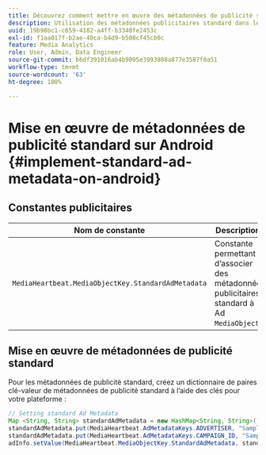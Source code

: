 ```yaml
---
title: Découvrez comment mettre en œuvre des métadonnées de publicité standard sur Android
description: Utilisation des métadonnées publicitaires standard dans le suivi des publicités sur Android.
uuid: 19b98bc1-c659-4182-a4ff-b3340fe2453c
exl-id: f1aa017f-b2ae-40ca-b4d9-b508cf45cb0c
feature: Media Analytics
role: User, Admin, Data Engineer
source-git-commit: b6df391016ab4b9095e3993808a877e3587f0a51
workflow-type: tm+mt
source-wordcount: '63'
ht-degree: 100%

---
```


# Mise en œuvre de métadonnées de publicité standard sur Android {#implement-standard-ad-metadata-on-android}

## Constantes publicitaires

| Nom de constante | Description   |
|---|---|
| `MediaHeartbeat.MediaObjectKey.StandardAdMetadata` | Constante permettant d’associer des métadonnées publicitaires standard à Ad `MediaObject`. |

## Mise en œuvre de métadonnées de publicité standard

Pour les métadonnées de publicité standard, créez un dictionnaire de paires clé-valeur de métadonnées de publicité standard à l’aide des clés pour votre plateforme :

```java
// Setting standard Ad Metadata 
Map <String, String> standardAdMetadata = new HashMap<String, String>(); 
standardAdMetadata.put(MediaHeartbeat.AdMetadataKeys.ADVERTISER, "Sample Advertiser"); 
standardAdMetadata.put(MediaHeartbeat.AdMetadataKeys.CAMPAIGN_ID, "Sample Campaign"); 
adInfo.setValue(MediaHeartbeat.MediaObjectKey.StandardAdMetadata, standardAdMetadata); 
```
